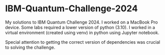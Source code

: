 # IBM-Quantum-Challenge-2024
My solutions to IBM Quantum Challenge 2024.
I worked on a MacBook Pro device. Some labs required a lower version of python (3.10).
I worked in a virtual environment (created using venv) in python using Jupyter notebook.

Special attention to getting the correct version of dependencies was crucial to solving the challenge.
